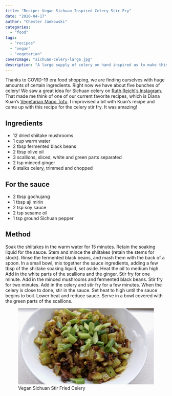 ```yaml
---
title: "Recipe: Vegan Sichuan Inspired Celery Stir Fry"
date: "2020-04-17"
author: "Chester Jankowski"
categories: 
  - "food"
tags: 
  - "recipes"
  - "vegan"
  - "vegetarian"
coverImage: "sichuan-celery-large.jpg"
description: "A large supply of celery on hand inspired us to make this delicious vegan Sichuan-styled celery stir fry."
---
```


Thanks to COVID-19 era food shopping, we are finding ourselves with huge amounts of certain ingredients. Right now we have about five bunches of celery! We saw a great idea for Sichuan celery on [Ruth Reichl’s Instagram](https://www.instagram.com/ruth.reichl/). That made me think of one of our current favorite recipes, which is Diana Kuan’s [Vegetarian Mapo Tofu](http://appetiteforchina.com/recipes/vegetarian-mapo-tofu). I improvised a bit with Kuan’s recipe and came up with this recipe for the celery stir fry. It was amazing! 

## Ingredients 

- 12 dried shiitake mushrooms  
- 1 cup warm water  
- 2 tbsp fermented black beans  
- 2 tbsp olive oil  
- 3 scallions, sliced, white and green parts separated   
- 2 tsp minced ginger  
- 6 stalks celery, trimmed and chopped 

## For the sauce 

- 2 tbsp gochujang  
- 1 tbsp aji mirin  
- 2 tsp soy sauce  
- 2 tsp sesame oil  
- 1 tsp ground Sichuan pepper 

## Method 

Soak the shiitakes in the warm water for 15 minutes. Retain the soaking liquid for the sauce. Stem and mince the shiitakes (retain the stems for stock). Rinse the fermented black beans, and mash them with the back of a spoon. In a small bowl, mix together the sauce ingredients, adding a few tbsp of the shiitake soaking liquid, set aside. Heat the oil to medium high. Add in the white parts of the scallions and the ginger. Stir fry for one minute. Add in the minced mushrooms and fermented black beans. Stir fry for two minutes. Add in the celery and stir fry for a few minutes. When the celery is close to done, stir in the sauce. Set heat to high until the sauce begins to boil. Lower heat and reduce sauce. Serve in a bowl covered with the green parts of the scallions. 

<figure><img src="images/sichuan-celery-small.jpg" alt="Vegan Sichuan Stir Fried Celery"><figcaption>Vegan Sichuan Stir Fried Celery</figcaption></figure>
